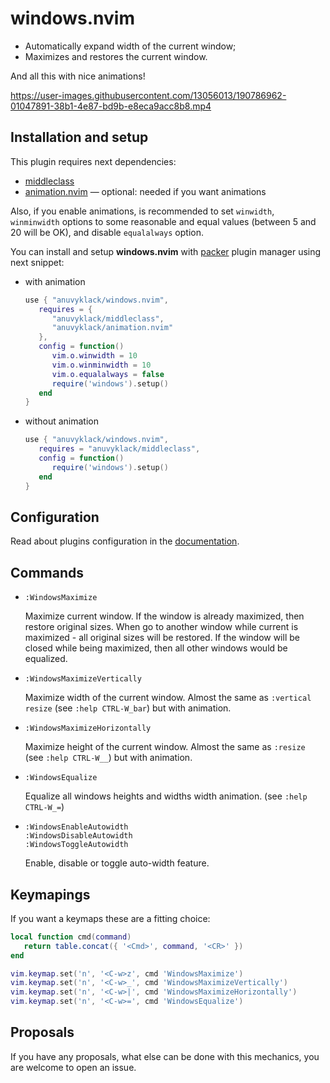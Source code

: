 # windows.nvim

- Automatically expand width of the current window;
- Maximizes and restores the current window.

And all this with nice animations!

https://user-images.githubusercontent.com/13056013/190786962-01047891-38b1-4e87-bd9b-e8eca9acc8b8.mp4

## Installation and setup

This plugin requires next dependencies:

- [middleclass](https://github.com/anuvyklack/middleclass)  
- [animation.nvim](https://github.com/anuvyklack/animation.nvim) — optional:
  needed if you want animations

Also, if you enable animations, is recommended to set `winwidth`, `winminwidth`
options to some reasonable and equal values (between 5 and 20 will be OK), and
disable `equalalways` option.

You can install and setup **windows.nvim** with [packer](https://github.com/wbthomason/packer.nvim)
plugin manager using next snippet:

- with animation
  ```lua
  use { "anuvyklack/windows.nvim",
     requires = {
        "anuvyklack/middleclass",
        "anuvyklack/animation.nvim"
     },
     config = function()
        vim.o.winwidth = 10
        vim.o.winminwidth = 10
        vim.o.equalalways = false
        require('windows').setup()
     end
  }
  ```

- without animation
  ```lua
  use { "anuvyklack/windows.nvim",
     requires = "anuvyklack/middleclass",
     config = function()
        require('windows').setup()
     end
  }
  ```

## Configuration

Read about plugins configuration in the [documentation](https://github.com/anuvyklack/windows.nvim/blob/main/doc/windows.txt).

## Commands

- `:WindowsMaximize`

  Maximize current window. If the window is already maximized, then restore
  original sizes.  When go to another window while current is maximized - all
  original sizes will be restored.  If the window will be closed while being
  maximized, then all other windows would be equalized.

- `:WindowsMaximizeVertically`

  Maximize width of the current window. Almost the same as `:vertical resize`
  (see `:help CTRL-W_bar`) but with animation.

- `:WindowsMaximizeHorizontally`

  Maximize height of the current window. Almost the same as `:resize`
  (see `:help CTRL-W__`) but with animation.

- `:WindowsEqualize`

  Equalize all windows heights and widths width animation.
  (see `:help CTRL-W_=`)

- `:WindowsEnableAutowidth`  
  `:WindowsDisableAutowidth`  
  `:WindowsToggleAutowidth`

  Enable, disable or toggle auto-width feature.

## Keymapings

If you want a keymaps these are a fitting choice:

```lua
local function cmd(command)
   return table.concat({ '<Cmd>', command, '<CR>' })
end

vim.keymap.set('n', '<C-w>z', cmd 'WindowsMaximize')
vim.keymap.set('n', '<C-w>_', cmd 'WindowsMaximizeVertically')
vim.keymap.set('n', '<C-w>|', cmd 'WindowsMaximizeHorizontally')
vim.keymap.set('n', '<C-w>=', cmd 'WindowsEqualize')
```

## Proposals

If you have any proposals, what else can be done with this mechanics, you are
welcome to open an issue.
